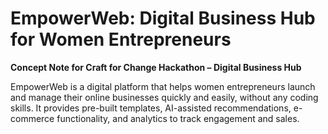 # EmpowerWeb: Digital Business Hub for Women Entrepreneurs

**Concept Note for Craft for Change Hackathon – Digital Business Hub**

EmpowerWeb is a digital platform that helps women entrepreneurs launch and manage their online businesses quickly and easily, without any coding skills. It provides pre-built templates, AI-assisted recommendations, e-commerce functionality, and analytics to track engagement and sales.


